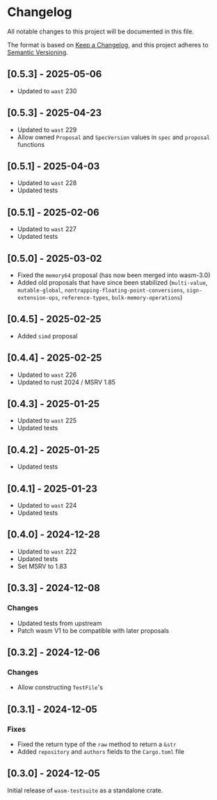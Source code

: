 # Changelog

All notable changes to this project will be documented in this file.

The format is based on [Keep a Changelog](https://keepachangelog.com/en/1.1.0/),
and this project adheres to [Semantic Versioning](https://semver.org/spec/v2.0.0.html).

## [0.5.3] - 2025-05-06

- Updated to `wast` 230

## [0.5.3] - 2025-04-23

- Updated to `wast` 229
- Allow owned `Proposal` and `SpecVersion` values in `spec` and `proposal` functions

## [0.5.1] - 2025-04-03

- Updated to `wast` 228
- Updated tests

## [0.5.1] - 2025-02-06

- Updated to `wast` 227
- Updated tests

## [0.5.0] - 2025-03-02

- Fixed the `memory64` proposal (has now been merged into wasm-3.0)
- Added old proposals that have since been stabilized (`multi-value`, `mutable-global`, `nontrapping-floating-point-conversions`, `sign-extension-ops`, `reference-types`, `bulk-memory-operations`)

## [0.4.5] - 2025-02-25

- Added `simd` proposal

## [0.4.4] - 2025-02-25

- Updated to `wast` 226
- Updated to rust 2024 / MSRV 1.85

## [0.4.3] - 2025-01-25

- Updated to `wast` 225
- Updated tests

## [0.4.2] - 2025-01-25

- Updated tests

## [0.4.1] - 2025-01-23

- Updated to `wast` 224
- Updated tests

## [0.4.0] - 2024-12-28

- Updated to `wast` 222
- Updated tests
- Set MSRV to 1.83

## [0.3.3] - 2024-12-08

### Changes

- Updated tests from upstream
- Patch wasm V1 to be compatible with later proposals

## [0.3.2] - 2024-12-06

### Changes

- Allow constructing `TestFile`'s

## [0.3.1] - 2024-12-05

### Fixes

- Fixed the return type of the `raw` method to return a `&str`
- Added `repository` and `authors` fields to the `Cargo.toml` file

## [0.3.0] - 2024-12-05

Initial release of `wasm-testsuite` as a standalone crate.
